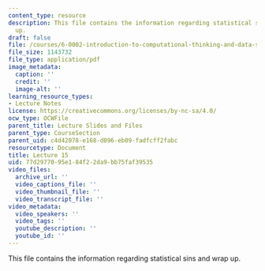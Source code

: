 ```yaml
---
content_type: resource
description: This file contains the information regarding statistical sins and wrap
  up.
draft: false
file: /courses/6-0002-introduction-to-computational-thinking-and-data-science-fall-2016/77d2977095e184f22da9bb75faf39535_MIT6_0002F16_lec15.pdf
file_size: 1143732
file_type: application/pdf
image_metadata:
  caption: ''
  credit: ''
  image-alt: ''
learning_resource_types:
- Lecture Notes
license: https://creativecommons.org/licenses/by-nc-sa/4.0/
ocw_type: OCWFile
parent_title: Lecture Slides and Files
parent_type: CourseSection
parent_uid: c4d42078-e168-d096-eb09-fadfcff2fabc
resourcetype: Document
title: Lecture 15
uid: 77d29770-95e1-84f2-2da9-bb75faf39535
video_files:
  archive_url: ''
  video_captions_file: ''
  video_thumbnail_file: ''
  video_transcript_file: ''
video_metadata:
  video_speakers: ''
  video_tags: ''
  youtube_description: ''
  youtube_id: ''
---
```

This file contains the information regarding statistical sins and wrap up.